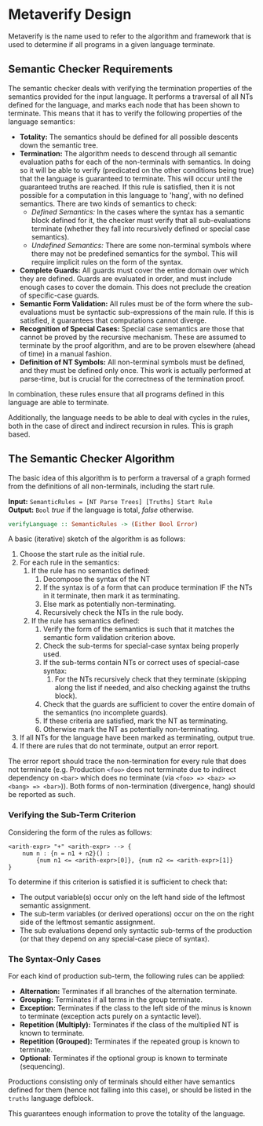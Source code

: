 # Metaverify Design
Metaverify is the name used to refer to the algorithm and framework that is used
to determine if all programs in a given language terminate. 

## Semantic Checker Requirements
The semantic checker deals with verifying the termination properties of the 
semantics provided for the input language. It performs a traversal of all NTs
defined for the language, and marks each node that has been shown to terminate.
This means that it has to verify the following properties of the language 
semantics:

- **Totality:** The semantics should be defined for all possible descents down
  the semantic tree.
- **Termination:** The algorithm needs to descend through all semantic
  evaluation paths for each of the non-terminals with semantics. In doing so it
  will be able to verify (predicated on the other conditions being true) that
  the language is guaranteed to terminate. This will occur until the guaranteed
  truths are reached. If this rule is satisfied, then it is not possible for a
  computation in this language to 'hang', with no defined semantics. There are 
  two kinds of semantics to check:
    + *Defined Semantics:* In the cases where the syntax has a semantic block
      defined for it, the checker must verify that all sub-evaluations terminate
      (whether they fall into recursively defined or special case semantics).
    + *Undefined Semantics:* There are some non-terminal symbols where there may
      not be predefined semantics for the symbol. This will require implicit 
      rules on the form of the syntax. 
- **Complete Guards:** All guards must cover the entire domain over which they 
  are defined. Guards are evaluated in order, and must include enough cases to
  cover the domain. This does not preclude the creation of specific-case guards.
- **Semantic Form Validation:** All rules must be of the form where the 
  sub-evaluations must be syntactic sub-expressions of the main rule. If this is
  satisfied, it guarantees that computations cannot diverge. 
- **Recognition of Special Cases:** Special case semantics are those that cannot
  be proved by the recursive mechanism. These are assumed to terminate by the 
  proof algorithm, and are to be proven elsewhere (ahead of time) in a manual
  fashion. 
- **Definition of NT Symbols:** All non-terminal symbols must be defined, and
  they must be defined only once. This work is actually performed at parse-time,
  but is crucial for the correctness of the termination proof. 

In combination, these rules ensure that all programs defined in this language
are able to terminate. 

Additionally, the language needs to be able to deal with cycles in the rules, 
both in the case of direct and indirect recursion in rules. This is graph based.

## The Semantic Checker Algorithm
The basic idea of this algorithm is to perform a traversal of a graph formed 
from the definitions of all non-terminals, including the start rule. 

**Input:** `SemanticRules = [NT Parse Trees] [Truths] Start Rule`   
**Output:** `Bool` _true_ if the language is total, _false_ otherwise. 

```haskell
verifyLanguage :: SemanticRules -> (Either Bool Error)
```

A basic (iterative) sketch of the algorithm is as follows:

1. Choose the start rule as the initial rule.
2. For each rule in the semantics:
    1. If the rule has no semantics defined:
        1. Decompose the syntax of the NT
        2. If the syntax is of a form that can produce termination IF the NTs in
           it terminate, then mark it as terminating.
        3. Else mark as potentially non-terminating.
        4. Recursively check the NTs in the rule body.
    2. If the rule has semantics defined:
        1. Verify the form of the semantics is such that it matches the semantic
           form validation criterion above.
        2. Check the sub-terms for special-case syntax being properly used.
        3. If the sub-terms contain NTs or correct uses of special-case syntax:
            1. For the NTs recursively check that they terminate (skipping along
               the list if needed, and also checking against the truths block).
        4. Check that the guards are sufficient to cover the entire domain of 
           the semantics (no incomplete guards).
        5. If these criteria are satisfied, mark the NT as terminating.
        6. Otherwise mark the NT as potentially non-terminating.
3. If all NTs for the language have been marked as terminating, output true.
4. If there are rules that do not terminate, output an error report.

The error report should trace the non-termination for every rule that does not
terminate (e.g. Production `<foo>` does not terminate due to indirect dependency
on `<bar>` which does no terminate (via `<foo> => <baz> => <bang> => <bar>`)).
Both forms of non-termination (divergence, hang) should be reported as such.

### Verifying the Sub-Term Criterion
Considering the form of the rules as follows:

```metaspec
<arith-expr> "+" <arith-expr> --> {
    num n : {n = n1 + n2}() :
        {num n1 <= <arith-expr>[0]}, {num n2 <= <arith-expr>[1]}
}
```
To determine if this criterion is satisfied it is sufficient to check that:

- The output variable(s) occur only on the left hand side of the leftmost 
  semantic assignment.
- The sub-term variables (or derived operations) occur on the on the right side
  of the leftmost semantic assignment. 
- The sub evaluations depend only syntactic sub-terms of the production (or that
  they depend on any special-case piece of syntax).

### The Syntax-Only Cases
For each kind of production sub-term, the following rules can be applied:

- **Alternation:** Terminates if all branches of the alternation terminate.
- **Grouping:** Terminates if all terms in the group terminate. 
- **Exception:** Terminates if the class to the left side of the minus is known
  to terminate (exception acts purely on a syntactic level). 
- **Repetition (Multiply):** Terminates if the class of the multiplied NT is 
  known to terminate.
- **Repetition (Grouped):** Terminates if the repeated group is known to
  terminate.
- **Optional:** Terminates if the optional group is known to terminate 
  (sequencing).

Productions consisting only of terminals should either have semantics defined 
for them (hence not falling into this case), or should be listed in the `truths`
language defblock.

This guarantees enough information to prove the totality of the language.
